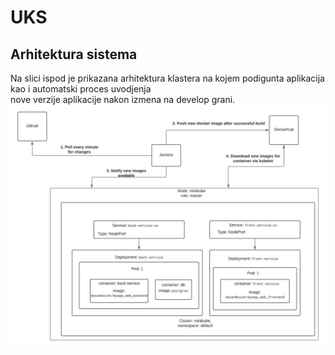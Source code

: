 # UKS



## Arhitektura sistema
Na slici ispod je prikazana arhitektura klastera na kojem podigunta aplikacija kao i automatski proces uvodjenja <br> 
nove verzije aplikacije nakon izmena na develop grani.<br>
![alt text](https://github.com/DusanBucan/UKS/blob/doc_cluster/devOps/UKS_arh.jpeg)
